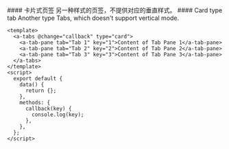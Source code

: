 <cn>
#### 卡片式页签
另一种样式的页签，不提供对应的垂直样式。
</cn>

<us>
#### Card type tab
Another type Tabs, which doesn't support vertical mode.
</us>

```tpl
<template>
  <a-tabs @change="callback" type="card">
    <a-tab-pane tab="Tab 1" key="1">Content of Tab Pane 1</a-tab-pane>
    <a-tab-pane tab="Tab 2" key="2">Content of Tab Pane 2</a-tab-pane>
    <a-tab-pane tab="Tab 3" key="3">Content of Tab Pane 3</a-tab-pane>
  </a-tabs>
</template>
<script>
  export default {
    data() {
      return {};
    },
    methods: {
      callback(key) {
        console.log(key);
      },
    },
  };
</script>
```
